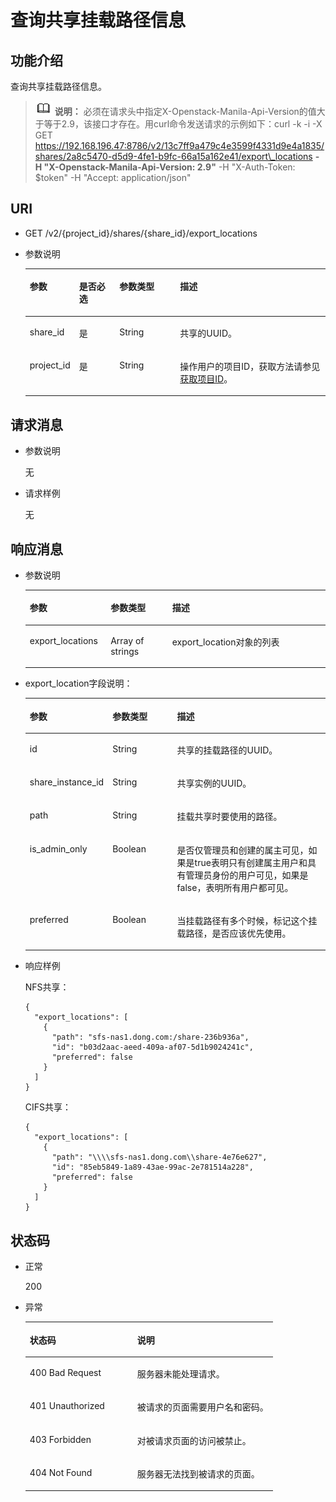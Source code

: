 # 查询共享挂载路径信息<a name="sfs_02_0025"></a>

## 功能介绍<a name="sc9565b85d20d4b76ac01cc09ae82ef6c"></a>

查询共享挂载路径信息。

>![](public_sys-resources/icon-note.gif) **说明：** 
>必须在请求头中指定X-Openstack-Manila-Api-Version的值大于等于2.9，该接口才存在。用curl命令发送请求的示例如下：curl -k -i -X GET https://192.168.196.47:8786/v2/13c7ff9a479c4e3599f4331d9e4a1835/shares/2a8c5470-d5d9-4fe1-b9fc-66a15a162e41/export\_locations  **-H "X-Openstack-Manila-Api-Version: 2.9"**  -H "X-Auth-Token: $token" -H "Accept: application/json"

## URI<a name="scc4137b0ecc84a588627ed0283ef7582"></a>

-   GET /v2/\{project\_id\}/shares/\{share\_id\}/export\_locations
-   参数说明

    <a name="tf151ace29f074f82b3db38c9d021a642"></a>
    <table><thead align="left"><tr id="r119e607827044610a1ce4f0e30f79e28"><th class="cellrowborder" valign="top" width="16.458354164583543%" id="mcps1.1.5.1.1"><p id="p17124101410431"><a name="p17124101410431"></a><a name="p17124101410431"></a>参数</p>
    </th>
    <th class="cellrowborder" valign="top" width="13.408659134086594%" id="mcps1.1.5.1.2"><p id="p1612415146430"><a name="p1612415146430"></a><a name="p1612415146430"></a>是否必选</p>
    </th>
    <th class="cellrowborder" valign="top" width="20.217978202179786%" id="mcps1.1.5.1.3"><p id="p312416148432"><a name="p312416148432"></a><a name="p312416148432"></a>参数类型</p>
    </th>
    <th class="cellrowborder" valign="top" width="49.91500849915009%" id="mcps1.1.5.1.4"><p id="p3124181464318"><a name="p3124181464318"></a><a name="p3124181464318"></a>描述</p>
    </th>
    </tr>
    </thead>
    <tbody><tr id="r5964eb14ebcf469da767c010cdbd35a1"><td class="cellrowborder" valign="top" width="16.458354164583543%" headers="mcps1.1.5.1.1 "><p id="acbabbd1114a74dde86b229e2d01592b7"><a name="acbabbd1114a74dde86b229e2d01592b7"></a><a name="acbabbd1114a74dde86b229e2d01592b7"></a>share_id</p>
    </td>
    <td class="cellrowborder" valign="top" width="13.408659134086594%" headers="mcps1.1.5.1.2 "><p id="a28198f20e7214cfe8023b5ad067a5441"><a name="a28198f20e7214cfe8023b5ad067a5441"></a><a name="a28198f20e7214cfe8023b5ad067a5441"></a>是</p>
    </td>
    <td class="cellrowborder" valign="top" width="20.217978202179786%" headers="mcps1.1.5.1.3 "><p id="a04f245dda8dc4853b2b6a28c1ad280df"><a name="a04f245dda8dc4853b2b6a28c1ad280df"></a><a name="a04f245dda8dc4853b2b6a28c1ad280df"></a>String</p>
    </td>
    <td class="cellrowborder" valign="top" width="49.91500849915009%" headers="mcps1.1.5.1.4 "><p id="zh-cn_topic_0072841107_p24130518147"><a name="zh-cn_topic_0072841107_p24130518147"></a><a name="zh-cn_topic_0072841107_p24130518147"></a><span>共享的UUID。</span></p>
    </td>
    </tr>
    <tr id="r11bf0d0d2f5f4e7ca8d34f6c8449aebc"><td class="cellrowborder" valign="top" width="16.458354164583543%" headers="mcps1.1.5.1.1 "><p id="a7431bfa97a9c4c97925e447350878455"><a name="a7431bfa97a9c4c97925e447350878455"></a><a name="a7431bfa97a9c4c97925e447350878455"></a>project_id</p>
    </td>
    <td class="cellrowborder" valign="top" width="13.408659134086594%" headers="mcps1.1.5.1.2 "><p id="a51117b683e214b7387f9b9c323c3abbf"><a name="a51117b683e214b7387f9b9c323c3abbf"></a><a name="a51117b683e214b7387f9b9c323c3abbf"></a>是</p>
    </td>
    <td class="cellrowborder" valign="top" width="20.217978202179786%" headers="mcps1.1.5.1.3 "><p id="a5e09b054a39446f0a7813f37d73fc4bb"><a name="a5e09b054a39446f0a7813f37d73fc4bb"></a><a name="a5e09b054a39446f0a7813f37d73fc4bb"></a>String</p>
    </td>
    <td class="cellrowborder" valign="top" width="49.91500849915009%" headers="mcps1.1.5.1.4 "><p id="a09f81380795242328f7b3934b675d964"><a name="a09f81380795242328f7b3934b675d964"></a><a name="a09f81380795242328f7b3934b675d964"></a>操作用户的项目ID，获取方法请参见<a href="获取项目ID.md">获取项目ID</a>。</p>
    </td>
    </tr>
    </tbody>
    </table>


## 请求消息<a name="se53eee3721d54dba9584e7c60eb9cfd4"></a>

-   参数说明

    无

-   请求样例

    无


## 响应消息<a name="sb0a4e7e02465467186f4eac387306edd"></a>

-   参数说明

    <a name="t6b565351353d435e92d72b89912dd4df"></a>
    <table><thead align="left"><tr id="rb531a383fac5406fbdfd2a152560a594"><th class="cellrowborder" valign="top" width="26.950000000000003%" id="mcps1.1.4.1.1"><p id="p2358181315814"><a name="p2358181315814"></a><a name="p2358181315814"></a>参数</p>
    </th>
    <th class="cellrowborder" valign="top" width="20.52%" id="mcps1.1.4.1.2"><p id="p12358913185815"><a name="p12358913185815"></a><a name="p12358913185815"></a>参数类型</p>
    </th>
    <th class="cellrowborder" valign="top" width="52.53%" id="mcps1.1.4.1.3"><p id="p1137381314587"><a name="p1137381314587"></a><a name="p1137381314587"></a>描述</p>
    </th>
    </tr>
    </thead>
    <tbody><tr id="r8ce8b00eacc747dd897a5834b2232c7a"><td class="cellrowborder" valign="top" width="26.950000000000003%" headers="mcps1.1.4.1.1 "><p id="a213419b985944d4bbc5f357b7b12aa85"><a name="a213419b985944d4bbc5f357b7b12aa85"></a><a name="a213419b985944d4bbc5f357b7b12aa85"></a>export_locations</p>
    </td>
    <td class="cellrowborder" valign="top" width="20.52%" headers="mcps1.1.4.1.2 "><p id="a35ae2871e368471ab08d91e001f5f0a5"><a name="a35ae2871e368471ab08d91e001f5f0a5"></a><a name="a35ae2871e368471ab08d91e001f5f0a5"></a>Array of strings</p>
    </td>
    <td class="cellrowborder" valign="top" width="52.53%" headers="mcps1.1.4.1.3 "><p id="a7acade7e66b648be8946da108d4aab51"><a name="a7acade7e66b648be8946da108d4aab51"></a><a name="a7acade7e66b648be8946da108d4aab51"></a>export_location对象的列表</p>
    </td>
    </tr>
    </tbody>
    </table>

-   export\_location字段说明：

    <a name="t466f2739b20d4f53abe4ad046e03f479"></a>
    <table><thead align="left"><tr id="r9f7fb68dbec848f3b74afe863b4622cb"><th class="cellrowborder" valign="top" width="18.84%" id="mcps1.1.4.1.1"><p id="p78741117115813"><a name="p78741117115813"></a><a name="p78741117115813"></a>参数</p>
    </th>
    <th class="cellrowborder" valign="top" width="22.97%" id="mcps1.1.4.1.2"><p id="p887416172586"><a name="p887416172586"></a><a name="p887416172586"></a>参数类型</p>
    </th>
    <th class="cellrowborder" valign="top" width="58.19%" id="mcps1.1.4.1.3"><p id="p987451775819"><a name="p987451775819"></a><a name="p987451775819"></a>描述</p>
    </th>
    </tr>
    </thead>
    <tbody><tr id="r11e5443fcf8747a7a036b22104d1b976"><td class="cellrowborder" valign="top" width="18.84%" headers="mcps1.1.4.1.1 "><p id="a4f5fb4c4a6374b85b7fc9a98b0cc2127"><a name="a4f5fb4c4a6374b85b7fc9a98b0cc2127"></a><a name="a4f5fb4c4a6374b85b7fc9a98b0cc2127"></a>id</p>
    </td>
    <td class="cellrowborder" valign="top" width="22.97%" headers="mcps1.1.4.1.2 "><p id="a071408cb91ef44869f3954fec7b0c3f5"><a name="a071408cb91ef44869f3954fec7b0c3f5"></a><a name="a071408cb91ef44869f3954fec7b0c3f5"></a>String</p>
    </td>
    <td class="cellrowborder" valign="top" width="58.19%" headers="mcps1.1.4.1.3 "><p id="a7597ba3a14404ccc9bd6ef8939fd7a71"><a name="a7597ba3a14404ccc9bd6ef8939fd7a71"></a><a name="a7597ba3a14404ccc9bd6ef8939fd7a71"></a><span>共享的挂载路径的</span><span>UUID</span><span>。</span></p>
    </td>
    </tr>
    <tr id="r2b5ad9e6bd29487aa4f1d0f6048c4d20"><td class="cellrowborder" valign="top" width="18.84%" headers="mcps1.1.4.1.1 "><p id="a30c02f6624ff48d780fd9b9aad8bee2b"><a name="a30c02f6624ff48d780fd9b9aad8bee2b"></a><a name="a30c02f6624ff48d780fd9b9aad8bee2b"></a>share_instance_id</p>
    </td>
    <td class="cellrowborder" valign="top" width="22.97%" headers="mcps1.1.4.1.2 "><p id="a007fb95a7a0844fe94a4f8a1bb5c5718"><a name="a007fb95a7a0844fe94a4f8a1bb5c5718"></a><a name="a007fb95a7a0844fe94a4f8a1bb5c5718"></a>String</p>
    </td>
    <td class="cellrowborder" valign="top" width="58.19%" headers="mcps1.1.4.1.3 "><p id="ac7227f13ccd94bff9fd4b5c734d52c0a"><a name="ac7227f13ccd94bff9fd4b5c734d52c0a"></a><a name="ac7227f13ccd94bff9fd4b5c734d52c0a"></a>共享实例的UUID。</p>
    </td>
    </tr>
    <tr id="r3c308ab16a0942109d9947bd91b1cc6f"><td class="cellrowborder" valign="top" width="18.84%" headers="mcps1.1.4.1.1 "><p id="aff714311b21f4ecea647be7b2e32a190"><a name="aff714311b21f4ecea647be7b2e32a190"></a><a name="aff714311b21f4ecea647be7b2e32a190"></a>path</p>
    </td>
    <td class="cellrowborder" valign="top" width="22.97%" headers="mcps1.1.4.1.2 "><p id="a6eab24e4204c4b2f80662bbbca377e64"><a name="a6eab24e4204c4b2f80662bbbca377e64"></a><a name="a6eab24e4204c4b2f80662bbbca377e64"></a>String</p>
    </td>
    <td class="cellrowborder" valign="top" width="58.19%" headers="mcps1.1.4.1.3 "><p id="af1fc35bd3f1d4fffb728ee033e406d6c"><a name="af1fc35bd3f1d4fffb728ee033e406d6c"></a><a name="af1fc35bd3f1d4fffb728ee033e406d6c"></a>挂载共享时要使用的路径。</p>
    </td>
    </tr>
    <tr id="re452c38520a64d59acec09b4cfeab24e"><td class="cellrowborder" valign="top" width="18.84%" headers="mcps1.1.4.1.1 "><p id="a9fc48bfdc4b34061a6566cde9c95216f"><a name="a9fc48bfdc4b34061a6566cde9c95216f"></a><a name="a9fc48bfdc4b34061a6566cde9c95216f"></a>is_admin_only</p>
    </td>
    <td class="cellrowborder" valign="top" width="22.97%" headers="mcps1.1.4.1.2 "><p id="a536e6c077a2d493695ce7570427e6a07"><a name="a536e6c077a2d493695ce7570427e6a07"></a><a name="a536e6c077a2d493695ce7570427e6a07"></a>Boolean</p>
    </td>
    <td class="cellrowborder" valign="top" width="58.19%" headers="mcps1.1.4.1.3 "><p id="a49c9c5cd7ed847ed8ec4944cc9ebfd8c"><a name="a49c9c5cd7ed847ed8ec4944cc9ebfd8c"></a><a name="a49c9c5cd7ed847ed8ec4944cc9ebfd8c"></a><span>是否仅管理员和创建的属主可见，如果是true表明只有创建属主用户和具有管理员身份的用户可见，如果是false，表明所有用户都可见。</span></p>
    </td>
    </tr>
    <tr id="r4b61598e77a44112b694ccb715a692c4"><td class="cellrowborder" valign="top" width="18.84%" headers="mcps1.1.4.1.1 "><p id="abe315f4b0405410aaaa5a857c979b2f2"><a name="abe315f4b0405410aaaa5a857c979b2f2"></a><a name="abe315f4b0405410aaaa5a857c979b2f2"></a>preferred</p>
    </td>
    <td class="cellrowborder" valign="top" width="22.97%" headers="mcps1.1.4.1.2 "><p id="aca0819a377ef4c24a8a4142aebabf123"><a name="aca0819a377ef4c24a8a4142aebabf123"></a><a name="aca0819a377ef4c24a8a4142aebabf123"></a>Boolean</p>
    </td>
    <td class="cellrowborder" valign="top" width="58.19%" headers="mcps1.1.4.1.3 "><p id="a302833daed9744f3bc813db9a8db1154"><a name="a302833daed9744f3bc813db9a8db1154"></a><a name="a302833daed9744f3bc813db9a8db1154"></a>当挂载路径有多个时候，标记这个挂载路径，是否应该优先使用。</p>
    </td>
    </tr>
    </tbody>
    </table>


-   响应样例

    NFS共享：

    ```
    {
      "export_locations": [
        {
          "path": "sfs-nas1.dong.com:/share-236b936a",
          "id": "b03d2aac-aeed-409a-af07-5d1b9024241c",
          "preferred": false
        }
      ]
    }
    ```

    CIFS共享：

    ```
    {
      "export_locations": [
        {
          "path": "\\\\sfs-nas1.dong.com\\share-4e76e627",
          "id": "85eb5849-1a89-43ae-99ac-2e781514a228",
          "preferred": false
        }
      ]
    }
    ```


## 状态码<a name="sd08ba73f065d437f92fca14d30df0b4e"></a>

-   正常

    200

-   异常

    <a name="t63883f904bd64a27a863345d914aec64"></a>
    <table><thead align="left"><tr id="redad891a904243d3ab39279798e6da21"><th class="cellrowborder" valign="top" width="43.43%" id="mcps1.1.3.1.1"><p id="a0a2b36124ef44791a32863743d9e29e2"><a name="a0a2b36124ef44791a32863743d9e29e2"></a><a name="a0a2b36124ef44791a32863743d9e29e2"></a>状态码</p>
    </th>
    <th class="cellrowborder" valign="top" width="56.57%" id="mcps1.1.3.1.2"><p id="zh-cn_topic_0072841107_p263515418147"><a name="zh-cn_topic_0072841107_p263515418147"></a><a name="zh-cn_topic_0072841107_p263515418147"></a>说明</p>
    </th>
    </tr>
    </thead>
    <tbody><tr id="re40bdaee0f184486b5f31a815a24e576"><td class="cellrowborder" valign="top" width="43.43%" headers="mcps1.1.3.1.1 "><p id="a083e91c0b8df43e08cfeb79a62923bd6"><a name="a083e91c0b8df43e08cfeb79a62923bd6"></a><a name="a083e91c0b8df43e08cfeb79a62923bd6"></a>400 Bad Request</p>
    </td>
    <td class="cellrowborder" valign="top" width="56.57%" headers="mcps1.1.3.1.2 "><p id="zh-cn_topic_0072841107_p125346718147"><a name="zh-cn_topic_0072841107_p125346718147"></a><a name="zh-cn_topic_0072841107_p125346718147"></a>服务器未能处理请求。</p>
    </td>
    </tr>
    <tr id="rb216fb9efde0473e8d19ca51969c7f15"><td class="cellrowborder" valign="top" width="43.43%" headers="mcps1.1.3.1.1 "><p id="aa63843b552c64a66b3317630274fb22b"><a name="aa63843b552c64a66b3317630274fb22b"></a><a name="aa63843b552c64a66b3317630274fb22b"></a>401 Unauthorized</p>
    </td>
    <td class="cellrowborder" valign="top" width="56.57%" headers="mcps1.1.3.1.2 "><p id="a38c0ce5304ae40339dc6731e7738e2a7"><a name="a38c0ce5304ae40339dc6731e7738e2a7"></a><a name="a38c0ce5304ae40339dc6731e7738e2a7"></a>被请求的页面需要用户名和密码。</p>
    </td>
    </tr>
    <tr id="raf230c82811e4e0fb90ce019a3fb807e"><td class="cellrowborder" valign="top" width="43.43%" headers="mcps1.1.3.1.1 "><p id="zh-cn_topic_0072841107_p246117518147"><a name="zh-cn_topic_0072841107_p246117518147"></a><a name="zh-cn_topic_0072841107_p246117518147"></a>403 Forbidden</p>
    </td>
    <td class="cellrowborder" valign="top" width="56.57%" headers="mcps1.1.3.1.2 "><p id="a7350ca43fcb14bd296228ba24e384bf5"><a name="a7350ca43fcb14bd296228ba24e384bf5"></a><a name="a7350ca43fcb14bd296228ba24e384bf5"></a>对被请求页面的访问被禁止。</p>
    </td>
    </tr>
    <tr id="rb84ca596a41549509528f877bb6215d3"><td class="cellrowborder" valign="top" width="43.43%" headers="mcps1.1.3.1.1 "><p id="ad7d9aed838c64b48b63a9fd77fa6d9f0"><a name="ad7d9aed838c64b48b63a9fd77fa6d9f0"></a><a name="ad7d9aed838c64b48b63a9fd77fa6d9f0"></a>404 Not Found</p>
    </td>
    <td class="cellrowborder" valign="top" width="56.57%" headers="mcps1.1.3.1.2 "><p id="a8bc00eafeaa0448d89a7dd26177f79f6"><a name="a8bc00eafeaa0448d89a7dd26177f79f6"></a><a name="a8bc00eafeaa0448d89a7dd26177f79f6"></a>服务器无法找到被请求的页面。</p>
    </td>
    </tr>
    </tbody>
    </table>


